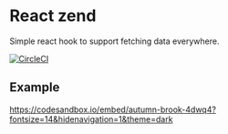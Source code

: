# React zend

Simple react hook to support fetching data everywhere.

[![CircleCI](https://circleci.com/gh/neomaxzero/react-zend.svg?style=svg)](https://circleci.com/gh/neomaxzero/react-zend)

## Example
https://codesandbox.io/embed/autumn-brook-4dwq4?fontsize=14&hidenavigation=1&theme=dark